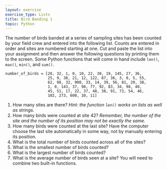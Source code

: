 ```yaml
---
layout: exercise
exercise_type: Lists
title: Bird Banding 1
topic: Python
---
```


The number of birds banded at a series of sampling sites has been counted by
your field crew and entered into the following list. Counts are entered in order
and sites are numbered starting at one. Cut and paste the list into your
assignment and then answer the following questions by printing them to the
screen. Some Python functions that will come in hand include `len()`, `max()`,
`min()`, and `sum()`.

```
number_of_birds = [28, 32, 1, 0, 10, 22, 30, 19, 145, 27, 36,
                   25, 9, 38, 21, 12, 122, 87, 36, 3, 0, 5, 55,
                   62, 98, 32, 900, 33, 14, 39, 56, 81, 29, 38,
                   1, 0, 143, 37, 98, 77, 92, 83, 34, 98, 40,
                   45, 51, 17, 22, 37, 48, 38, 91, 73, 54, 46,
                   102, 273, 600, 10, 11]
```

1.  How many sites are there? *Hint: the function `len()` works on lists as
    well as strings.*
2.  How many birds were counted at site 42? *Remember, the number of the
    site and the number of its position may not be exactly the same.*
3.  How many birds were counted at the last site? Have the computer
    choose the last site automatically in some way, not by manually
    entering its position.
4.  What is the total number of birds counted across all of the sites?
5.  What is the smallest number of birds counted?
6.  What is the largest number of birds counted?
7.  What is the average number of birds seen at a site? You will need to
    combine two built-in functions.

